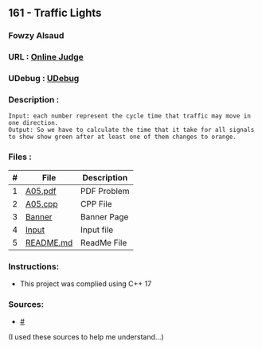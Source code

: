 
## 161 - Traffic Lights
### Fowzy Alsaud
### URL     :   <a href="https://onlinejudge.org/index.php?option=com_onlinejudge&Itemid=8&category=3&page=show_problem&problem=97">Online Judge</a>
### UDebug  :   <a href="https://www.udebug.com/UVa/161">UDebug</a>
### Description    :
    Input: each number represent the cycle time that traffic may move in one direction.
    Output: So we have to calculate the time that it take for all signals to show show green after at least one of them changes to orange. 

### Files  :
|   #   | File     | Description                      |
| :---: | -------- | -------------------------------- |
|   1   | [A05.pdf](A05.pdf)</a> | PDF Problem |
|   2   | [A05.cpp](A05.cpp)</a> | CPP File |
|   3   | [Banner](Banner)</a> | Banner Page |
|   4   | [Input](input)</a> | Input file |
|   5   | [README.md](README.md)</a> | ReadMe File |

### Instructions:
- This project was complied using C++ 17

### Sources:
- <a href="#">#</a>


(I used these sources to help me understand...)
